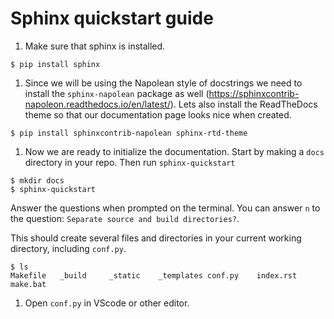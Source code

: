 # Sphinx quickstart guide

1. Make sure that sphinx is installed.
```
$ pip install sphinx
```

1. Since we will be using the Napolean style of docstrings we need to install the `sphinx-napolean` package as well (https://sphinxcontrib-napoleon.readthedocs.io/en/latest/). Lets also install the ReadTheDocs theme so that our documentation page looks nice when created.
```
$ pip install sphinxcontrib-napolean sphinx-rtd-theme
```

1. Now we are ready to initialize the documentation. Start by making a `docs` directory in your repo. Then run `sphinx-quickstart`
```
$ mkdir docs
$ sphinx-quickstart
```
Answer the questions when prompted on the terminal. You can answer `n` to the question: `Separate source and build directories?`.

This should create several files and directories in your current working directory, including `conf.py`.
```
$ ls
Makefile   _build     _static    _templates conf.py    index.rst  make.bat
```

1. Open `conf.py` in VScode or other editor.

